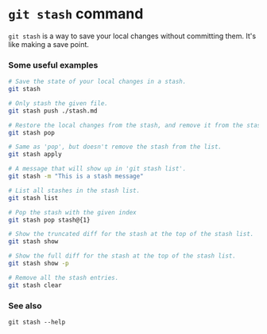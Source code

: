 # `git stash` command

`git stash` is a way to save your local changes without committing them. It's like making a save point.

### Some useful examples

```bash
# Save the state of your local changes in a stash.
git stash

# Only stash the given file.
git stash push ./stash.md

# Restore the local changes from the stash, and remove it from the stash list.
git stash pop

# Same as 'pop', but doesn't remove the stash from the list.
git stash apply

# A message that will show up in 'git stash list'.
git stash -m "This is a stash message"

# List all stashes in the stash list.
git stash list

# Pop the stash with the given index
git stash pop stash@{1}

# Show the truncated diff for the stash at the top of the stash list.
git stash show

# Show the full diff for the stash at the top of the stash list.
git stash show -p

# Remove all the stash entries.
git stash clear
```

### See also

`git stash --help`
